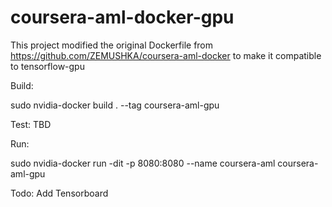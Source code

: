 # coursera-aml-docker-gpu

This project modified the original Dockerfile from https://github.com/ZEMUSHKA/coursera-aml-docker to make it compatible to tensorflow-gpu

Build:

sudo nvidia-docker build . --tag coursera-aml-gpu

Test: TBD

Run: 

sudo nvidia-docker run -dit -p 8080:8080 --name coursera-aml coursera-aml-gpu

Todo:
Add Tensorboard




